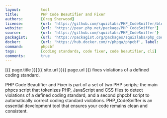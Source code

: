 ```yaml
---
layout:         tool
title:          PHP Code Beautifier and Fixer
authors:        [Greg Sherwood]
license:        {url: 'https://github.com/squizlabs/PHP_CodeSniffer/blob/master/licence.txt', label: 'BSD 3-clause "New" or "Revised" License'}
website:        {url: 'https://pear.php.net/package/PHP_CodeSniffer'}
source:         {url: 'https://github.com/squizlabs/PHP_CodeSniffer'}
packagist:      {url: 'https://packagist.org/packages/squizlabs/php_codesniffer', label: 'squizlabs/php_codesniffer'}
docker:         {url: 'https://hub.docker.com/r/phpqa/phpcbf', label: 'phpqa/phpcbf'}
command:        phpcbf
tags:           [coding standards, code fixer, code beautifier, cli] 
comments:       true
---
```


[{{ page.title }}]({{ site.url }}{{ page.url }}) fixes violations of a defined coding standard.

<!--more-->

PHP Code Beautifier and Fixer is part of a set of two PHP scripts; the main phpcs script that tokenizes PHP, JavaScript and CSS files
to detect violations of a defined coding standard, and a second phpcbf script to automatically correct coding standard violations.
PHP_CodeSniffer is an essential development tool that ensures your code remains clean and consistent.


